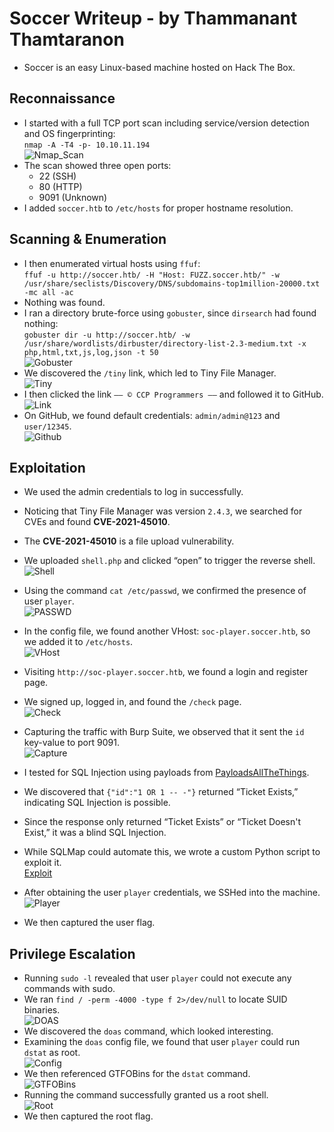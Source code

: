 # Soccer Writeup - by Thammanant Thamtaranon  
- Soccer is an easy Linux-based machine hosted on Hack The Box.

## Reconnaissance  
- I started with a full TCP port scan including service/version detection and OS fingerprinting:  
  `nmap -A -T4 -p- 10.10.11.194`  
![Nmap_Scan](Nmap_Scan.png)  
- The scan showed three open ports:  
  - 22 (SSH)  
  - 80 (HTTP)  
  - 9091 (Unknown)  
- I added `soccer.htb` to `/etc/hosts` for proper hostname resolution.

## Scanning & Enumeration  
- I then enumerated virtual hosts using `ffuf`:  
  `ffuf -u http://soccer.htb/ -H "Host: FUZZ.soccer.htb/" -w /usr/share/seclists/Discovery/DNS/subdomains-top1million-20000.txt -mc all -ac`  
- Nothing was found.  
- I ran a directory brute-force using `gobuster`, since `dirsearch` had found nothing:  
  `gobuster dir -u http://soccer.htb/ -w /usr/share/wordlists/dirbuster/directory-list-2.3-medium.txt -x php,html,txt,js,log,json -t 50`  
![Gobuster](Gobuster.png)  
- We discovered the `/tiny` link, which led to Tiny File Manager.  
![Tiny](Tiny.png)  
- I then clicked the link `—— © CCP Programmers ——` and followed it to GitHub.  
![Link](Link.png)  
- On GitHub, we found default credentials: `admin/admin@123` and `user/12345`.  
![Github](Github.png)  

## Exploitation  
- We used the admin credentials to log in successfully.  
- Noticing that Tiny File Manager was version `2.4.3`, we searched for CVEs and found **CVE-2021-45010**.  
- The **CVE-2021-45010** is a file upload vulnerability.  
- We uploaded `shell.php` and clicked “open” to trigger the reverse shell.  
![Shell](Shell.png)  
- Using the command `cat /etc/passwd`, we confirmed the presence of user `player`.  
![PASSWD](PASSWD.png)  
- In the config file, we found another VHost: `soc-player.soccer.htb`, so we added it to `/etc/hosts`.  
![VHost](VHost.png)  
- Visiting `http://soc-player.soccer.htb`, we found a login and register page.  
- We signed up, logged in, and found the `/check` page.  
![Check](Check.png)  
- Capturing the traffic with Burp Suite, we observed that it sent the `id` key-value to port 9091.  
![Capture](Capture.png)  

- I tested for SQL Injection using payloads from [PayloadsAllTheThings](https://github.com/swisskyrepo/PayloadsAllTheThings/blob/master/SQL%20Injection/Intruder/SQL-Injection).  
- We discovered that `{"id":"1 OR 1 -- -"}` returned “Ticket Exists,” indicating SQL Injection is possible.  
- Since the response only returned “Ticket Exists” or “Ticket Doesn't Exist,” it was a blind SQL Injection.  
- While SQLMap could automate this, we wrote a custom Python script to exploit it.  
[Exploit](exploit.py)  

- After obtaining the user `player` credentials, we SSHed into the machine.  
![Player](Player.png)  
- We then captured the user flag.

## Privilege Escalation  
- Running `sudo -l` revealed that user `player` could not execute any commands with sudo.  
- We ran `find / -perm -4000 -type f 2>/dev/null` to locate SUID binaries.  
![DOAS](DOAS.png)  
- We discovered the `doas` command, which looked interesting.  
- Examining the `doas` config file, we found that user `player` could run `dstat` as root.  
![Config](Config.png)  
- We then referenced GTFOBins for the `dstat` command.  
![GTFOBins](GTFOBins.png)  
- Running the command successfully granted us a root shell.  
![Root](Root.png)  
- We then captured the root flag.
